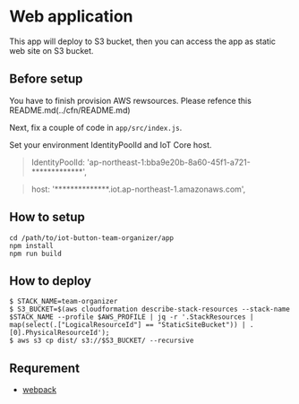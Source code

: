 Web application
===

This app will deploy to S3 bucket, then you can access the app as static web site on S3 bucket.

## Before setup

You have to finish provision AWS rewsources.
Please refence this README.md(../cfn/README.md)

Next, fix a couple of code in `app/src/index.js`.

Set your environment IdentityPoolId and IoT Core host.

> IdentityPoolId: 'ap-northeast-1:bba9e20b-8a60-45f1-a721-*************',

> host: '**************.iot.ap-northeast-1.amazonaws.com',


## How to setup

```
cd /path/to/iot-button-team-organizer/app
npm install
npm run build
```

## How to deploy 

```
$ STACK_NAME=team-organizer
$ S3_BUCKET=$(aws cloudformation describe-stack-resources --stack-name $STACK_NAME --profile $AWS_PROFILE | jq -r '.StackResources | map(select(.["LogicalResourceId"] == "StaticSiteBucket")) | .[0].PhysicalResourceId');
$ aws s3 cp dist/ s3://$S3_BUCKET/ --recursive
```

## Requrement

- [webpack](https://webpack.js.org)
